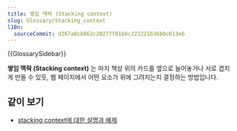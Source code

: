 ```yaml
---
title: 쌓임 맥락 (Stacking context)
slug: Glossary/Stacking_context
l10n:
  sourceCommit: d267a8cb862c20277f81bbc223221b36b0c613e6
---
```


{{GlossarySidebar}}

**쌓임 맥락 (Stacking context)** 는 마치 책상 위의 카드를 옆으로 늘어놓거나 서로 겹치게 만들 수 있듯, 웹 페이지에서 어떤 요소가 위에 그려지는지 결정하는 방법입니다.

## 같이 보기

- [stacking context에 대한 설명과 예제](/ko/docs/Web/CSS/CSS_positioned_layout/Understanding_z-index/Stacking_context)
